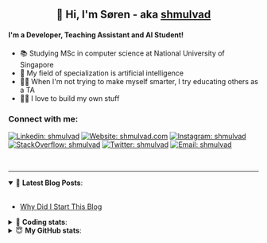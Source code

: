 <h2 align="center">
	👋 Hi, I'm Søren - aka <a href="https://shmulvad.com">shmulvad</a>
</h2>

#### I'm a Developer, Teaching Assistant and AI Student!
- 📚 Studying MSc in computer science at National University of Singapore
- 🧠 My field of specialization is artificial intelligence
- 👨‍🏫 When I'm not trying to make myself smarter, I try educating others as a TA
- 👨‍💻 I love to build my own stuff

### Connect with me:

[![Linkedin: shmulvad](https://img.shields.io/badge/shmulvad-blue?style=flat&logo=Linkedin&logoColor=white)][linkedin]
[![Website: shmulvad.com](https://img.shields.io/badge/shmulvad.com-47CCCC?&style=flat&logo=Google-Chrome&logoColor=white)][website]
[![Instagram: shmulvad](https://img.shields.io/badge/-@shmulvad-purple?style=flat&logo=Instagram&logoColor=white)][instagram]
[![StackOverflow: shmulvad](https://img.shields.io/badge/shmulvad-FE7A16?style=flat&logo=stack-overflow&logoColor=white)][stackOverflow]
[![Twitter: shmulvad](https://img.shields.io/badge/@shmulvad-1ca0f1?style=flat&logo=twitter&logoColor=white)][twitter]
[![Email: shmulvad](https://img.shields.io/badge/shmulvad-D14836?style=flat&logo=gmail&logoColor=white)][mail]

<br />

---

<details open>
 <summary>📕 <b>Latest Blog Posts</b>: </summary>

<br>

<!-- BLOG-POST-LIST:START -->
- [Why Did I Start This Blog](https://shmulvad.com/blog/why-did-start-this-blog)
<!-- BLOG-POST-LIST:END -->

</details>

<!-- --- -->

<details>
 <summary>🤖 <b>Coding stats</b>: </summary>

<br>

<!--START_SECTION:waka-->
**I'm a Night 🦉** 

```text
🌞 Morning    67 commits     ████░░░░░░░░░░░░░░░░░░░░░   17.05% 
🌆 Daytime    108 commits    ██████░░░░░░░░░░░░░░░░░░░   27.48% 
🌃 Evening    100 commits    ██████░░░░░░░░░░░░░░░░░░░   25.45% 
🌙 Night      118 commits    ███████░░░░░░░░░░░░░░░░░░   30.03%

```


📊 **This Week I Spent My Time On** 

```text
💬 Programming Languages: 
Python                   3 hrs 43 mins       ██████░░░░░░░░░░░░░░░░░░░   25.78% 
TeX                      3 hrs               █████░░░░░░░░░░░░░░░░░░░░   20.78% 
Text                     2 hrs 46 mins       ████░░░░░░░░░░░░░░░░░░░░░   19.19% 
JavaScript               2 hrs 32 mins       ████░░░░░░░░░░░░░░░░░░░░░   17.59% 
Other                    1 hr 36 mins        ██░░░░░░░░░░░░░░░░░░░░░░░   11.09%

🔥 Editors: 
VS Code                  8 hrs 39 mins       ███████████████░░░░░░░░░░   59.79% 
Sublime Text             4 hrs 23 mins       ███████░░░░░░░░░░░░░░░░░░   30.31% 
Zsh                      1 hr 26 mins        ██░░░░░░░░░░░░░░░░░░░░░░░   9.9%

🐱‍💻 Projects: 
code                     4 hrs 24 mins       ███████░░░░░░░░░░░░░░░░░░   30.48% 
neural-networks-deep-lear4 hrs 1 min         ███████░░░░░░░░░░░░░░░░░░   27.75% 
shmulvad.com             2 hrs 30 mins       ████░░░░░░░░░░░░░░░░░░░░░   17.32% 
Unknown Project          1 hr 25 mins        ██░░░░░░░░░░░░░░░░░░░░░░░   9.85% 
XPath Submissions        59 mins             █░░░░░░░░░░░░░░░░░░░░░░░░   6.82%

```


<!--END_SECTION:waka-->

</details>

<!-- --- -->

<details>
 <summary>😇 <b>My GitHub stats</b>: </summary>

<br>

<img align="left" alt="shmulvad's Github Stats" src="https://github-readme-stats.vercel.app/api?username=shmulvad&show_icons=true&hide_border=true" />

</details>



[website]: https://shmulvad.com
[twitter]: https://twitter.com/shmulvad
[linkedin]: https://linkedin.com/in/shmulvad
[instagram]: https://instagram.com/shmulvad
[stackOverflow]: https://stackoverflow.com/users/9248793/shmulvad
[mail]: mailto:shmulvad@gmail.com
[github]: https://github.com/shmulvad
